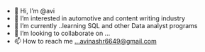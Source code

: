 - 👋 Hi, I’m @avi
- 👀 I’m interested in automotive and content writing industry 
- 🌱 I’m currently ..learning SQL and other Data analyst programs
- 💞️ I’m looking to collaborate on ...
- 📫 How to reach me ...avinashr6649@gmail.com

<!---
jetlighter/jetlighter is a ✨ special ✨ repository because its `README.md` (this file) appears on your GitHub profile.
You can click the Preview link to take a look at your changes.
--->
